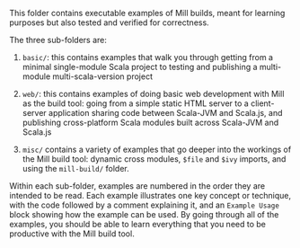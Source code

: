This folder contains executable examples of Mill builds, meant for learning
purposes but also tested and verified for correctness.

The three sub-folders are:

1. `basic/`: this contains examples that walk you through getting from a
   minimal single-module Scala project to testing and publishing a
   multi-module multi-scala-version project

2. `web/`: this contains examples of doing basic web development with Mill as
   the build tool: going from a simple static HTML server to a client-server
   application sharing code between Scala-JVM and Scala.js, and publishing
   cross-platform Scala modules built across Scala-JVM and Scala.js

3. `misc/` contains a variety of examples that go deeper into the workings of
   the Mill build tool: dynamic cross modules, `$file` and `$ivy` imports, and
   using the `mill-build/` folder.

Within each sub-folder, examples are numbered in the order they are intended to
be read. Each example illustrates one key concept or technique, with the code
followed by a comment explaining it, and an `Example Usage` block showing how
the example can be used. By going through all of the examples, you should be
able to learn everything that you need to be productive with the Mill build
tool.
